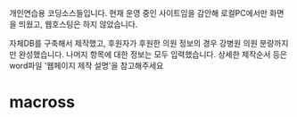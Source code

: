 개인연습용 코딩소스들입니다. 현재 운영 중인 사이트임을 감안해 로컬PC에서만 화면을 띄웠고, 웹호스팅은 하지 않았습니다.

자체DB를 구축해서 제작했고, 후원자가 후원한 의원 정보의 경우 강병원 의원 분량까지만 완성했습니다. 나머지 항목에 대한 정보는 모두 입력했습니다. 상세한 제작순서 등은 word파일 '웹페이지 제작 설명'을 참고해주세요

# macross
